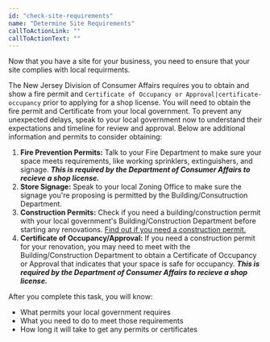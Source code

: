 ```yaml
---
id: "check-site-requirements"
name: "Determine Site Requirements"
callToActionLink: ""
callToActionText: ""
---
```

Now that you have a site for your business, you need to ensure that your site complies with local requirments. 

The New Jersey Division of Consumer Affairs requires you to obtain and show a fire permit and `Certificate of Occupancy or Approval|certificate-occupancy` prior to applying for a shop license. You will need to obtain the fire permit and Certificate from your local government. To prevent any unexpected delays, speak to your local government now to understand their expectations and timeline for review and approval. Below are additional information and permits to consider obtaining:
        
1. **Fire Prevention Permits:** Talk to your Fire Department to make sure your space meets requirements, like working sprinklers, extinguishers, and signage. ***This is required by the Department of Consumer Affairs to recieve a shop license.***
2. **Store Signage:** Speak to your local Zoning Office to make sure the signage you're proposing is permitted by the Building/Consutruction Department.
3. **Construction Permits:** Check if you need a building/construction permit with your local government's Building/Construction Department before starting any renovations. [Find out if you need a construction permit.](https://business.nj.gov/pages/building-permits-and-inspections)
4. **Certificate of Occupancy/Approval:** If you need a construction permit for your renovation, you may need to meet with the Building/Construction Department to obtain a Certificate of Occupancy or Approval that indicates that your space is safe for occupancy. ***This is required by the Department of Consumer Affairs to recieve a shop license.***
       
After you complete this task, you will know:
- What permits your local government requires
- What you need to do to meet those requirements
- How long it will take to get any permits or certificates
